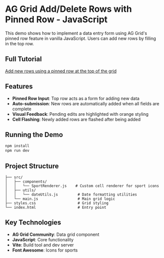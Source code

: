 # AG Grid Add/Delete Rows with Pinned Row - JavaScript

This demo shows how to implement a data entry form using AG Grid's pinned row feature in vanilla JavaScript. Users can add new rows by filling in the top row.

## Full Tutorial

[Add new rows using a pinned row at the top of the grid](https://blog.ag-grid.com/add-new-rows-using-a-pinned-row-at-the-top-of-the-grid/)

## Features

- **Pinned Row Input**: Top row acts as a form for adding new data
- **Auto-submission**: New rows are automatically added when all fields are complete
- **Visual Feedback**: Pending edits are highlighted with orange styling
- **Cell Flashing**: Newly added rows are flashed after being added

## Running the Demo

```bash
npm install
npm run dev
```

## Project Structure

```
├── src/
│   ├── components/
│   │   └── SportRenderer.js    # Custom cell renderer for sport icons
│   ├── utils/
│   │   └── dateUtils.js         # Date formatting utilities
│   └── main.js                  # Main grid logic
├── styles.css                   # Grid styling
└── index.html                   # Entry point
```

## Key Technologies

- **AG Grid Community**: Data grid component
- **JavaScript**: Core functionality
- **Vite**: Build tool and dev server
- **Font Awesome**: Icons for sports
